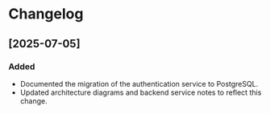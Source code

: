 # Changelog

## [2025-07-05]
### Added
- Documented the migration of the authentication service to PostgreSQL.
- Updated architecture diagrams and backend service notes to reflect this change.
